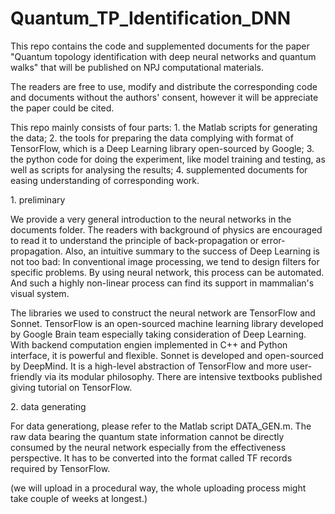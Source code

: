 # Quantum_TP_Identification_DNN

This repo contains the code and supplemented documents for the paper "Quantum topology identification with deep neural networks and quantum walks" that will be published on NPJ computational materials.

The readers are free to use, modify and distribute the corresponding code and documents without the authors' consent, however it will be appreciate the paper could be cited.

This repo mainly consists of four parts: 1. the Matlab scripts for generating the data; 2. the tools for preparing the data complying with format of TensorFlow, which is a Deep Learning library open-sourced by Google; 3. the python code for doing the experiment, like model training and testing, as well as scripts for analysing the results; 4. supplemented documents for easing understanding of corresponding work.

<p>1. preliminary</p>
We provide a very general introduction to the neural networks in the documents folder. The readers with background of physics are encouraged to read it to understand the principle of back-propagation or error-propagation. Also, an intuitive summary to the success of Deep Learning is not too bad: In conventional image processing, we tend to design filters for specific problems. By using neural network, this process can be automated. And such a highly non-linear process can find its support in mammalian's visual system.

The libraries we used to construct the neural network are TensorFlow and Sonnet. TensorFlow is an open-sourced machine learning library developed by Google Brain team especially taking consideration of Deep Learning. With backend computation engien implemented in C++ and Python interface, it is powerful and flexible. Sonnet is developed and open-sourced by DeepMind. It is a high-level abstraction of TensorFlow and more user-friendly via its modular philosophy. There are intensive textbooks published giving tutorial on TensorFlow.

<p>2. data generating</p>
For data generationg, please refer to the Matlab script DATA_GEN.m.
The raw data bearing the quantum state information cannot be directly consumed by the neural network especially from the effectiveness perspective. It has to be converted into the format called TF records required by TensorFlow.

(we will upload in a procedural way, the whole uploading process might take couple of weeks at longest.)

